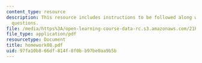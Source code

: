 ```yaml
---
content_type: resource
description: This resource includes instructions to be followed along with the homework
  questions.
file: /media/https%3A/open-learning-course-data-rc.s3.amazonaws.com/21h-802-modern-latin-america-1808-present-revolution-dictatorship-democracy-spring-2005/97fa10b866df814f8f0bb97be0aa9b5b_homework08.pdf
file_type: application/pdf
resourcetype: Document
title: homework08.pdf
uid: 97fa10b8-66df-814f-8f0b-b97be0aa9b5b
---
```

